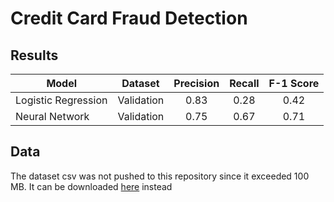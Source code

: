 # Credit Card Fraud Detection

## Results

| Model | Dataset| Precision | Recall | F-1 Score |
| --- | --- | :---: | :---: | :---: |
| Logistic Regression | Validation | 0.83 | 0.28 | 0.42 |
| Neural Network | Validation | 0.75 | 0.67 | 0.71 |

## Data

The dataset csv was not pushed to this repository since it exceeded 100 MB. It can be downloaded [here](https://www.kaggle.com/datasets/mlg-ulb/creditcardfraud) instead